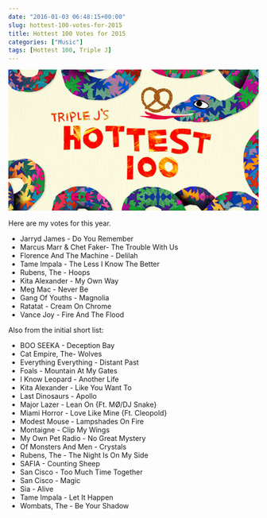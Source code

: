 ```yaml
---
date: "2016-01-03 06:48:15+00:00"
slug: hottest-100-votes-for-2015
title: Hottest 100 Votes for 2015
categories: ["Music"]
tags: [Hottest 100, Triple J]
---
```


![h100-15-640](h100-15-640.jpg)

Here are my votes for this year.

* Jarryd James - Do You Remember
* Marcus Marr & Chet Faker- The Trouble With Us
* Florence And The Machine - Delilah
* Tame Impala - The Less I Know The Better
* Rubens, The - Hoops
* Kita Alexander - My Own Way
* Meg Mac - Never Be
* Gang Of Youths - Magnolia
* Ratatat - Cream On Chrome
* Vance Joy - Fire And The Flood

Also from the initial short list:

* BOO SEEKA - Deception Bay
* Cat Empire, The- Wolves
* Everything Everything - Distant Past
* Foals - Mountain At My Gates
* I Know Leopard - Another Life
* Kita Alexander - Like You Want To
* Last Dinosaurs - Apollo
* Major Lazer - Lean On {Ft. MØ/DJ Snake}
* Miami Horror - Love Like Mine {Ft. Cleopold}
* Modest Mouse - Lampshades On Fire
* Montaigne - Clip My Wings
* My Own Pet Radio - No Great Mystery
* Of Monsters And Men - Crystals
* Rubens, The - The Night Is On My Side
* SAFIA - Counting Sheep
* San Cisco - Too Much Time Together
* San Cisco - Magic
* Sia - Alive
* Tame Impala - Let It Happen
* Wombats, The - Be Your Shadow

